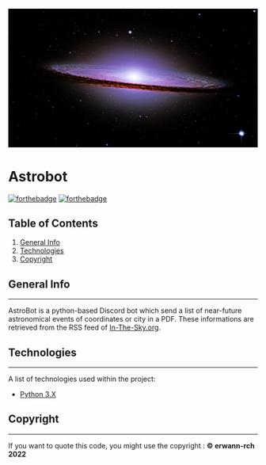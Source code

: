 ![Banner](https://github.com/erwann-rch/Astrobot/blob/main/img/banner.jpg)

# Astrobot

[![forthebadge](http://forthebadge.com/images/badges/built-with-love.svg)](http://forthebadge.com)  [![forthebadge](http://forthebadge.com/images/badges/powered-by-electricity.svg)](http://forthebadge.com)

## Table of Contents

1. [General Info](#general-info)
2. [Technologies](#technologies)
3. [Copyright](#copyright)

## General Info
***
AstroBot is a python-based Discord bot which send a list of near-future astronomical events of coordinates or city in a PDF. These informations are retrieved from the RSS feed of [In-The-Sky.org](https://in-the-sky.org).

## Technologies
***
A list of technologies used within the project:
* [Python 3.X](https://www.python.org) 


## Copyright
***
If you want to quote this code, you might use the copyright : **© erwann-rch 2022**
